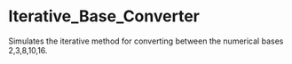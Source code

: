 # Iterative_Base_Converter
 Simulates the iterative method for converting between the numerical bases 2,3,8,10,16.
